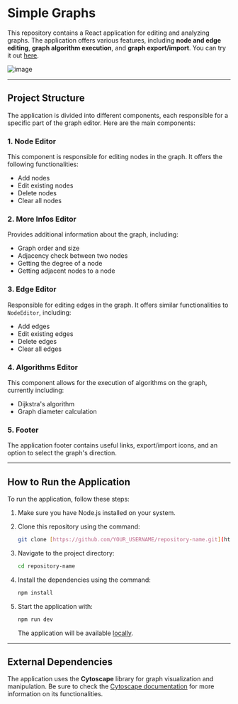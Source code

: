 # Simple Graphs

This repository contains a React application for editing and analyzing graphs. The application offers various features, including **node and edge editing**, **graph algorithm execution**, and **graph export/import**. You can try it out [here](https://jvitorcarv.github.io/simple-graphs/).

![image](https://github.com/user-attachments/assets/c00c1c6a-64ad-45a3-a8a6-665328aec126)

---

## Project Structure

The application is divided into different components, each responsible for a specific part of the graph editor. Here are the main components:

### 1. Node Editor

This component is responsible for editing nodes in the graph. It offers the following functionalities:

* Add nodes
* Edit existing nodes
* Delete nodes
* Clear all nodes

### 2. More Infos Editor

Provides additional information about the graph, including:

* Graph order and size
* Adjacency check between two nodes
* Getting the degree of a node
* Getting adjacent nodes to a node

### 3. Edge Editor

Responsible for editing edges in the graph. It offers similar functionalities to `NodeEditor`, including:

* Add edges
* Edit existing edges
* Delete edges
* Clear all edges

### 4. Algorithms Editor

This component allows for the execution of algorithms on the graph, currently including:

* Dijkstra's algorithm
* Graph diameter calculation

### 5. Footer

The application footer contains useful links, export/import icons, and an option to select the graph's direction.

---

## How to Run the Application

To run the application, follow these steps:

1.  Make sure you have Node.js installed on your system.
2.  Clone this repository using the command:

    ```bash
    git clone [https://github.com/YOUR_USERNAME/repository-name.git](https://github.com/YOUR_USERNAME/repository-name.git)
    ```

3.  Navigate to the project directory:

    ```bash
    cd repository-name
    ```

4.  Install the dependencies using the command:

    ```bash
    npm install
    ```

5.  Start the application with:

    ```bash
    npm run dev
    ```

    The application will be available [locally](http://localhost:3000).

---

## External Dependencies

The application uses the **Cytoscape** library for graph visualization and manipulation. Be sure to check the [Cytoscape documentation](https://js.cytoscape.org/) for more information on its functionalities.
